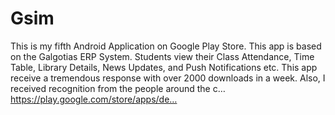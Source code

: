 # Gsim

This is my fifth Android Application on Google Play Store. This app is based on the Galgotias ERP System. Students view their Class Attendance, Time Table, Library Details, News Updates, and Push Notifications etc. This app receive a tremendous response with over 2000 downloads in a week. Also, I received recognition from the people around the c… https://play.google.com/store/apps/de…
